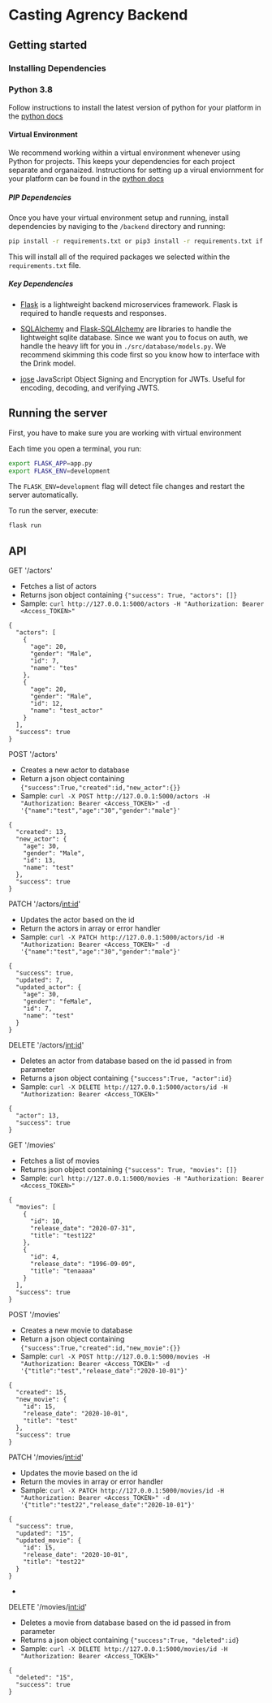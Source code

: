 # Casting Agrency Backend

## Getting started

### Installing Dependencies

### Python 3.8

Follow instructions to install the latest version of python for your platform in the [python docs](https://docs.python.org/3/using/unix.html#getting-and-installing-the-latest-version-of-python)

#### Virtual Environment

We recommend working within a virtual environment whenever using Python for projects. This keeps your dependencies for each project separate and organaized. Instructions for setting up a virual enviornment for your platform can be found in the [python docs](https://packaging.python.org/guides/installing-using-pip-and-virtual-environments/)

##### PIP Dependencies

Once you have your virtual environment setup and running, install dependencies by naviging to the `/backend` directory and running:

```bash
pip install -r requirements.txt or pip3 install -r requirements.txt if you using python3
```

This will install all of the required packages we selected within the `requirements.txt` file.

##### Key Dependencies

- [Flask](http://flask.pocoo.org/)  is a lightweight backend microservices framework. Flask is required to handle requests and responses.

- [SQLAlchemy](https://www.sqlalchemy.org/) and [Flask-SQLAlchemy](https://flask-sqlalchemy.palletsprojects.com/en/2.x/) are libraries to handle the lightweight sqlite database. Since we want you to focus on auth, we handle the heavy lift for you in `./src/database/models.py`. We recommend skimming this code first so you know how to interface with the Drink model.

- [jose](https://python-jose.readthedocs.io/en/latest/) JavaScript Object Signing and Encryption for JWTs. Useful for encoding, decoding, and verifying JWTS.

## Running the server

First, you have to make sure you are working with virtual environment

Each time you open a terminal, you run:

```bash
export FLASK_APP=app.py
export FLASK_ENV=development
```

The `FLASK_ENV=development` flag will detect file changes and restart the server automatically.


To run the server, execute:

```bash
flask run
```

## API

GET '/actors'
- Fetches a list of actors
- Returns json object containing 
```{"success": True, "actors": []}```
- Sample: ```curl http://127.0.0.1:5000/actors -H "Authorization: Bearer <Access_TOKEN>"```
```
{
  "actors": [
    {
      "age": 20,
      "gender": "Male",
      "id": 7,
      "name": "tes"
    },
    {
      "age": 20,
      "gender": "Male",
      "id": 12,
      "name": "test_actor"
    }
  ],
  "success": true
}
```

POST '/actors'
- Creates a new actor to database
- Return a json object containing 
```{"success":True,"created":id,"new_actor":{}}```
- Sample: ```curl -X POST http://127.0.0.1:5000/actors -H "Authorization: Bearer <Access_TOKEN>" -d '{"name":"test","age":"30","gender":"male"}'```
```
{
  "created": 13,
  "new_actor": {
    "age": 30,
    "gender": "Male",
    "id": 13,
    "name": "test"
  },
  "success": true
}
```

PATCH '/actors/<int:id>'
- Updates the actor based on the id
- Return the actors in array or error handler
- Sample: ```curl -X PATCH http://127.0.0.1:5000/actors/id -H "Authorization: Bearer <Access_TOKEN>" -d '{"name":"test","age":"30","gender":"male"}'```

```
{
  "success": true,
  "updated": 7,
  "updated_actor": {
    "age": 30,
    "gender": "feMale",
    "id": 7,
    "name": "test"
  }
}
```

DELETE '/actors/<int:id>'
- Deletes an actor from database based on the id passed in from parameter
- Returns a json object containing
```{"success":True, "actor":id}```
- Sample: ```curl -X DELETE http://127.0.0.1:5000/actors/id -H "Authorization: Bearer <Access_TOKEN>"```

```
{
  "actor": 13,
  "success": true
}
```

GET '/movies'
- Fetches a list of movies
- Returns json object containing 
```{"success": True, "movies": []}```
- Sample: ```curl http://127.0.0.1:5000/movies -H "Authorization: Bearer <Access_TOKEN>"```
```
{
  "movies": [
    {
      "id": 10,
      "release_date": "2020-07-31",
      "title": "test122"
    },
    {
      "id": 4,
      "release_date": "1996-09-09",
      "title": "tenaaaa"
    }
  ],
  "success": true
}
```

POST '/movies'
- Creates a new movie to database
- Return a json object containing 
```{"success":True,"created":id,"new_movie":{}}```
- Sample: ```curl -X POST http://127.0.0.1:5000/movies -H "Authorization: Bearer <Access_TOKEN>" -d '{"title":"test","release_date":"2020-10-01"}'```
```
{
  "created": 15,
  "new_movie": {
    "id": 15,
    "release_date": "2020-10-01",
    "title": "test"
  },
  "success": true
}
```

PATCH '/movies/<int:id>'
- Updates the movie based on the id
- Return the movies in array or error handler
- Sample: ```curl -X PATCH http://127.0.0.1:5000/movies/id -H "Authorization: Bearer <Access_TOKEN>" -d '{"title":"test22","release_date":"2020-10-01"}'```

```
{
  "success": true,
  "updated": "15",
  "updated_movie": {
    "id": 15,
    "release_date": "2020-10-01",
    "title": "test22"
  }
}
```
- 
DELETE '/movies/<int:id>'
- Deletes a movie from database based on the id passed in from parameter
- Returns a json object containing
```{"success":True, "deleted":id}```
- Sample: ```curl -X DELETE http://127.0.0.1:5000/movies/id -H "Authorization: Bearer <Access_TOKEN>"```

```
{
  "deleted": "15",
  "success": true
}
```
